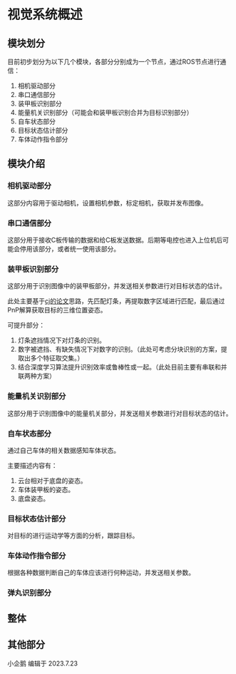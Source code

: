 # 视觉系统概述
## 模块划分
目前初步划分为以下几个模块，各部分分别成为一个节点，通过ROS节点进行通信：
1. 相机驱动部分
1. 串口通信部分
1. 装甲板识别部分
1. 能量机关识别部分（可能会和装甲板识别合并为目标识别部分）
1. 自车状态部分
1. 目标状态估计部分
1. 车体动作指令部分
<!-- 1. 弹丸识别部分 -->

## 模块介绍
### 相机驱动部分
这部分内容用于驱动相机，设置相机参数，标定相机，获取并发布图像。

### 串口通信部分
这部分用于接收C板传输的数据和给C板发送数据。后期等电控也进入上位机后可能会停用该部分，或者统一使用该部分。

### 装甲板识别部分
这部分用于识别图像中的装甲板部分，并发送相关参数进行对目标状态的估计。

此处主要基于[cj的论文](CJ/用于RoboMaster比赛的自动瞄准系统.pdf)思路，先匹配灯条，再提取数字区域进行匹配，最后通过 PnP解算获取目标的三维位置姿态。

可提升部分：
1. 灯条遮挡情况下对灯条的识别。
2. 数字被遮挡、有缺失情况下对数字的识别。（此处可考虑分块识别的方案，提取出多个特征取交集。）
3. 结合深度学习算法提升识别效率或鲁棒性或一起。（此处目前主要有串联和并联两种方案）

### 能量机关识别部分
这部分用于识别图像中的能量机关部分，并发送相关参数进行对目标状态的估计。

### 自车状态部分
通过自己车体的相关数据感知车体状态。

主要描述内容有：
1. 云台相对于底盘的姿态。
2. 车体装甲板的姿态。
3. 底盘姿态。

### 目标状态估计部分
对目标的进行运动学等方面的分析，跟踪目标。

### 车体动作指令部分
根据各种数据判断自己的车体应该进行何种运动，并发送相关参数。

### 弹丸识别部分


## 整体

## 其他部分


小企鹅 编辑于 2023.7.23